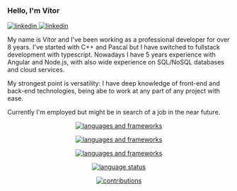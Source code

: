 ### Hello, I'm Vítor

<p>
  <a href="https://www.linkedin.com/in/vitorThedev/">
    <img src="https://img.shields.io/badge/LinkedIn-0077B5?style=for-the-badge&logo=linkedin&logoColor=white" alt="linkedin" />
  </a>
  <a href=mailto:“netd777@gmail.com”>
    <img src="https://img.shields.io/badge/Microsoft_Outlook-0078D4?style=for-the-badge&logo=microsoft-outlook&logoColor=white" alt="linkedin" />
  </a>
</p>

My name is Vítor and I've been working as a professional developer for over 8 years. I've started with C++ and Pascal
but I have switched to fullstack development with typescript. Nowadays I have 5 years experience with Angular
and Node.js, with also wide experience on SQL/NoSQL databases and cloud services.

My strongest point is versatility: I have deep knowledge of front-end and back-end technologies, being abe to work
at any part of any project with ease.

Currently I'm employed but might be in search of a job in the near future.

<p align="center">
  <a href="#">
    <img src="https://skillicons.dev/icons?i=js,ts,nodejs,c,cpp,arduino" alt="languages and frameworks" />
  </a>
</p>

<p align="center">
  <a href="#">
    <img src="https://skillicons.dev/icons?i=aws,gcp,express,graphql,apollo,postgresql,mysql,mongodb,firebase,supabase" alt="languages and frameworks" />
  </a>
</p>

<p align="center">
  <a href="#">
    <img src="https://skillicons.dev/icons?i=html,css,angular,vue,react,flutter,tailwind,sass," alt="languages and frameworks" />
  </a>
</p>

<p align="center">
  <a href="#">
    <img align="center" src="https://github-readme-stats.vercel.app/api/top-langs?username=vitorTheDev&show_icons=true&locale=en&layout=compact" alt="language status" />
  </a>
</p>

<p align="center">
  <a href="#">
    <img align="center" src="https://github-readme-streak-stats.herokuapp.com/?user=vitorTheDev&" alt="contributions" />
  </a>
</p>

